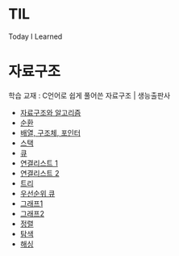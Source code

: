 # TIL
Today I Learned

# 자료구조

학습 교재 : C언어로 쉽게 풀어쓴 자료구조 | 생능출판사

- [자료구조와 알고리즘](https://github.com/kimseungbin/TIL/tree/master/DataStructure/CH01)
- [순환](https://github.com/kimseungbin/TIL/tree/master/DataStructure/CH02)
- [배열, 구조체, 포인터](https://github.com/kimseungbin/TIL/tree/master/DataStructure/CH03)
- [스택](https://github.com/kimseungbin/TIL/tree/master/DataStructure/CH04)
- [큐](https://github.com/kimseungbin/TIL/tree/master/DataStructure/CH05)
- [연결리스트 1](https://github.com/kimseungbin/TIL/tree/master/DataStructure/CH06)
- [연결리스트 2](https://github.com/kimseungbin/TIL/tree/master/DataStructure/CH07)
- [트리](https://github.com/kimseungbin/TIL/tree/master/DataStructure/CH08)
- [우선순위 큐](https://github.com/kimseungbin/TIL/tree/master/DataStructure/CH09)
- [그래프1](https://github.com/kimseungbin/TIL/tree/master/DataStructure/CH10)
- [그래프2](https://github.com/kimseungbin/TIL/tree/master/DataStructure/CH11)
- [정렬](https://github.com/kimseungbin/TIL/tree/master/DataStructure/CH12)
- [탐색](https://github.com/kimseungbin/TIL/tree/master/DataStructure/CH13)
- [해싱](https://github.com/kimseungbin/TIL/tree/master/DataStructure/CH14)

